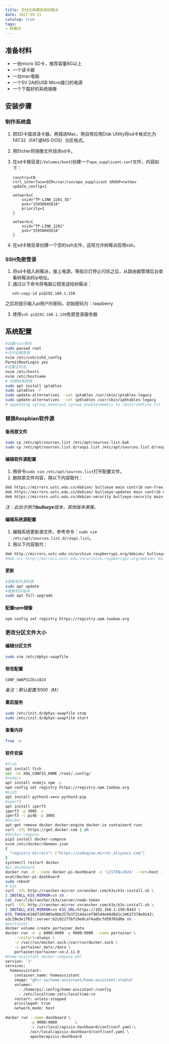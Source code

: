 ```yaml
---
title: 无线无屏幕安装树莓派
date: 2022-09-21
catalog: true
tags:
- 树莓派
---
```


## 准备材料

- 一张micro SD卡，推荐容量8G以上
- 一个读卡器
- 一台mac电脑
- 一个5V 2A的USB Micro接口的电源
- 一个下载好的系统镜像

## 安装步骤

### 制作系统盘

1. 把SD卡插进读卡器，再插进Mac，用自带应用Disk Utility将sd卡格式化为FAT32（FAT或MS-DOS）分区格式。

2. 用Etcher将镜像文件烧进sd卡。

3. 在sd卡根目录(`/Volumes/boot`)创建一个`wpa_supplicant.conf`文件，内容如下：

   ```
   country=CN
   ctrl_interface=DIR=/var/run/wpa_supplicant GROUP=netdev
   update_config=1
   
   network={
       ssid="TP-LINK_2201_5G"
       psk="15958045616"
       priority=1
   }
   
   network={
       ssid="TP-LINK_2201"
       psk="15958045616"
   }
   ```

4. 在sd卡根目录创建一个空的ssh文件，这将允许树莓派启用ssh。

### SSH免密登录

1. 将sd卡插入树莓派，接上电源，等指示灯停止闪烁之后，从路由器管理后台查看树莓派的ip地址。  
2. 通过以下命令将电脑公钥发送给树莓派：  
```
   ssh-copy-id pi@192.168.1.150
```
之后将提示输入pi用户的密码，初始密码为：raspberry

3. 使用`ssh pi@192.168.1.150`免密登录服务器

## 系统配置
```bash
#设置root密码
sudo passwd root
#允许远程登录
nvim /etc/ssh/sshd_config
PermitRootLogin yes
#设置主机名
nvim /etc/hosts
nvim /etc/hostname
# 切换经典网络
sudo apt install iptables
sudo iptables -F
sudo update-alternatives --set iptables /usr/sbin/iptables-legacy
sudo update-alternatives --set ip6tables /usr/sbin/ip6tables-legacy
# appending cgroup_memory=1 cgroup_enable=memory to /boot/cmdline.txt
```




### 替换Raspbian软件源

#### 备用原文件

```bash
sudo cp /etc/apt/sources.list /etc/apt/sources.list.bak
sudo cp /etc/apt/sources.list.d/raspi.list /etc/apt/sources.list.d/raspi.list.bak
```

#### 编辑软件源配置

1. 用命令`sudo vim /etc/apt/sources.list`打开配置文件。
2. 删除原文件内容，用以下内容取代：

```bash
deb https://mirrors.ustc.edu.cn/debian/ bullseye main contrib non-free
deb https://mirrors.ustc.edu.cn/debian/ bullseye-updates main contrib non-free
deb https://mirrors.ustc.edu.cn/debian-security bullseye-security main contrib non-free
```

*注：此处示例为**bullseye**版本，其他版本类推。*

#### 编辑系统源配置

1. 编辑系统更新源文件，参考命令：`sudo vim /etc/apt/sources.list.d/raspi.list`。
2. 用以下内容取代：

```bash
deb http://mirrors.ustc.edu.cn/archive.raspberrypi.org/debian/ bullseye main
#deb-src http://mirrors.ustc.edu.cn/archive.raspberrypi.org/debian/ bullseye main
```

#### 更新

```bash
#更新软件源列表
sudo apt update
#更新软件版本
sudo apt full-upgrade
```

#### 配置npm镜像

```bash
npm config set registry https://registry.npm.taobao.org
```

### 更改分区文件大小

#### 编辑分区文件

```bash
sudo vim /etc/dphys-swapfile
```

#### 修改配置

```
CONF_SWAPSIZE=1024
```

*备注：默认配置为100（M）*

#### 重启服务

```bash
sudo /etc/init.d/dphys-swapfile stop
sudo /etc/init.d/dphys-swapfile start
```

#### 查看内存

```bash
free -m
```

#### 软件安装

```bash
#fish
apt install fish
set -Ux XDG_CONFIG_HOME /root/.config/
#nodejs
apt install nodejs npm -y
npm config set registry https://registry.npm.taobao.org
#pip3
apt install python3-venv python3-pip
#iperf3
apt install iperf3
iperf3 -p 3005 -s
iperf3 -c pi4b -p 3005
#docker
apt-get remove docker docker-engine docker.io containerd runc
curl -SfL https://get.docker.com | sh -
#docker-compose
pip3 install docker-compose
nvim /etc/docker/daemon.json
{
  "registry-mirrors": ["https://xx0uqinw.mirror.aliyuncs.com"]
}
systemctl restart docker
#pi-dashboard
docker run -d --name docker-pi-dashboard -e 'LISTEN=1024' --net=host --restart=always \
ecat/docker-pi-dashboard
sudo reboot
# k3s
curl -SfL http://rancher-mirror.cnrancher.com/k3s/k3s-install.sh \
| INSTALL_K3S_MIRROR=cn sh -
cat /var/lib/rancher/k3s/server/node-token
curl -SfL http://rancher-mirror.cnrancher.com/k3s/k3s-install.sh \
| INSTALL_K3S_MIRROR=cn K3S_URL=https://192.168.1.150:6443 \
K3S_TOKEN=K10d7205905e9bb357b372144acef905d4e60d641c34637378e9142\
a3c19e3e1f82::server:b2c021f7bf19e0ca74adbcfd59765d0e sh -
#portainer
docker volume create portainer_data
docker run -d -p 8000:8000 -p 9000:9000 --name portainer \
    --restart=always \
    -v /var/run/docker.sock:/var/run/docker.sock \
    -v portainer_data:/data \
    portainer/portainer-ce:2.11.0
#home-assistant docker-compose.yml
version: '3'
services:
  homeassistant:
    container_name: homeassistant
    image: "ghcr.io/home-assistant/home-assistant:stable"
    volumes:
      - /home/pi/.config/home-assistant:/config
      - /etc/localtime:/etc/localtime:ro
    restart: unless-stopped
    privileged: true
    network_mode: host
    
docker run --name dashboard \
           -p 9000:9000        \
           -v /usr/local/apisix-dashboard/conf/conf.yaml:\
		   /usr/local/apisix-dashboard/conf/conf.yaml \
           apache/apisix-dashboard
```
